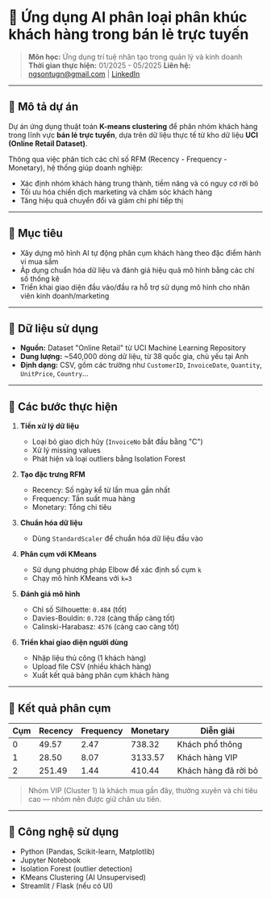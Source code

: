 # 🤖 Ứng dụng AI phân loại phân khúc khách hàng trong bán lẻ trực tuyến

> **Môn học:** Ứng dụng trí tuệ nhân tạo trong quản lý và kinh doanh\
> **Thời gian thực hiện:** 01/2025 - 05/2025
> **Liên hệ:** ngsontugn@gmail.com | [LinkedIn](https://linkedin.com/in/ngsontugn)

---

## 📌 Mô tả dự án

Dự án ứng dụng thuật toán **K-means clustering** để phân nhóm khách hàng trong lĩnh vực **bán lẻ trực tuyến**, dựa trên dữ liệu thực tế từ kho dữ liệu **UCI (Online Retail Dataset)**.

Thông qua việc phân tích các chỉ số RFM (Recency - Frequency - Monetary), hệ thống giúp doanh nghiệp:

- Xác định nhóm khách hàng trung thành, tiềm năng và có nguy cơ rời bỏ
- Tối ưu hóa chiến dịch marketing và chăm sóc khách hàng
- Tăng hiệu quả chuyển đổi và giảm chi phí tiếp thị

---

## 🎯 Mục tiêu

- Xây dựng mô hình AI tự động phân cụm khách hàng theo đặc điểm hành vi mua sắm
- Áp dụng chuẩn hóa dữ liệu và đánh giá hiệu quả mô hình bằng các chỉ số thống kê
- Triển khai giao diện đầu vào/đầu ra hỗ trợ sử dụng mô hình cho nhân viên kinh doanh/marketing

---

## 📂 Dữ liệu sử dụng

- **Nguồn:** Dataset "Online Retail" từ UCI Machine Learning Repository  
- **Dung lượng:** ~540,000 dòng dữ liệu, từ 38 quốc gia, chủ yếu tại Anh  
- **Định dạng:** CSV, gồm các trường như `CustomerID`, `InvoiceDate`, `Quantity`, `UnitPrice`, `Country`...

---

## 🔧 Các bước thực hiện

1. **Tiền xử lý dữ liệu**
   - Loại bỏ giao dịch hủy (`InvoiceNo` bắt đầu bằng "C")
   - Xử lý missing values
   - Phát hiện và loại outliers bằng Isolation Forest

2. **Tạo đặc trưng RFM**
   - Recency: Số ngày kể từ lần mua gần nhất
   - Frequency: Tần suất mua hàng
   - Monetary: Tổng chi tiêu

3. **Chuẩn hóa dữ liệu**
   - Dùng `StandardScaler` để chuẩn hóa dữ liệu đầu vào

4. **Phân cụm với KMeans**
   - Sử dụng phương pháp Elbow để xác định số cụm `k`
   - Chạy mô hình KMeans với `k=3`

5. **Đánh giá mô hình**
   - Chỉ số Silhouette: `0.484` (tốt)
   - Davies-Bouldin: `0.728` (càng thấp càng tốt)
   - Calinski-Harabasz: `4576` (càng cao càng tốt)

6. **Triển khai giao diện người dùng**
   - Nhập liệu thủ công (1 khách hàng)
   - Upload file CSV (nhiều khách hàng)
   - Xuất kết quả bảng phân cụm khách hàng

---

## 🧠 Kết quả phân cụm

| Cụm | Recency | Frequency | Monetary | Diễn giải |
|-----|---------|-----------|----------|-----------|
| 0   | 49.57   | 2.47      | 738.32   | Khách phổ thông |
| 1   | 28.50   | 8.07      | 3133.57  | Khách hàng VIP |
| 2   | 251.49  | 1.44      | 410.44   | Khách hàng đã rời bỏ |

> Nhóm VIP (Cluster 1) là khách mua gần đây, thường xuyên và chi tiêu cao — nhóm nên được giữ chân ưu tiên.

---

## 🧾 Công nghệ sử dụng

- Python (Pandas, Scikit-learn, Matplotlib)
- Jupyter Notebook
- Isolation Forest (outlier detection)
- KMeans Clustering (AI Unsupervised)
- Streamlit / Flask (nếu có UI)
